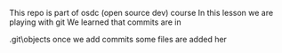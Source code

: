 This repo is part of osdc (open source dev) course
In this lesson we are playing with git
We learned that commits are in 

.git\objects
once we add commits some files are added her